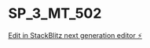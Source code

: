 # SP_3_MT_502

[Edit in StackBlitz next generation editor ⚡️](https://stackblitz.com/~/github.com/raulcsouzaUndf/SP_3_MT_502)
